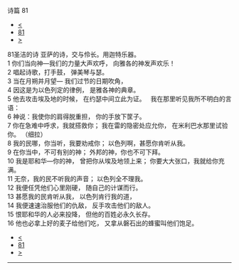 ﻿





 诗篇 81




* [<](bible/PSA080.md)
* [81](bible/PSA.md)
* [>](bible/PSA082.md)



 
81圣洁的诗 亚萨的诗，交与伶长。用迦特乐器。  
1 你们当向神—我们的力量大声欢呼， 向雅各的神发声欢乐！  
2 唱起诗歌，打手鼓， 弹美琴与瑟。  
3 当在月朔并月望— 我们过节的日期吹角，  
4 因这是为以色列定的律例， 是雅各神的典章。  
5 他去攻击埃及地的时候， 在约瑟中间立此为证。    我在那里听见我所不明白的言语：  
6 神说：我使你的肩得脱重担， 你的手放下筐子。  
7 你在急难中呼求，我就搭救你； 我在雷的隐密处应允你， 在米利巴水那里试验你。 （细拉）   
8 我的民哪，你当听，我要劝戒你； 以色列啊，甚愿你肯听从我。  
9 在你当中，不可有别的神； 外邦的神，你也不可下拜。  
10 我是耶和华—你的神， 曾把你从埃及地领上来； 你要大大张口，我就给你充满。     
11 无奈，我的民不听我的声音； 以色列全不理我。  
12 我便任凭他们心里刚硬， 随自己的计谋而行。  
13 甚愿我的民肯听从我， 以色列肯行我的道，  
14 我便速速治服他们的仇敌， 反手攻击他们的敌人。  
15 恨耶和华的人必来投降， 但他的百姓必永久长存。  
16 他也必拿上好的麦子给他们吃， 又拿从磐石出的蜂蜜叫他们饱足。 
* [<](bible/PSA080.md)
* [81](bible/PSA.md)
* [>](bible/PSA082.md)





---









